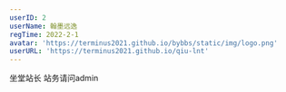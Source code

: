 ```yaml
---
userID: 2
userName: 翰墨远逸
regTime: 2022-2-1
avatar: 'https://terminus2021.github.io/bybbs/static/img/logo.png'
userURL: 'https://terminus2021.github.io/qiu-lnt'
---
```


坐堂站长 站务请问admin
